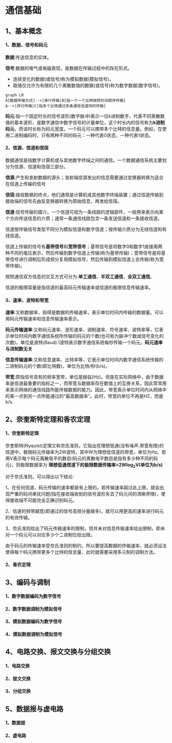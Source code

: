 # 通信基础

## 1、基本概念

#### 1、数据、信号和码元

**数据**:传送信息的实体。

**信号**:数据的电气或电磁表现，是数据在传输过程中的存在形式。

- 连续变化的数据(或信号)称为模拟数据(模拟信号)。
- 取值仅允许为有限的几个离散数值的数据(或信号)称为数字数据(数字信号)。

```mermaid
graph LR
A[数据传输方式]-->|串行传输|B[指一个一个比特按照时间顺序传输]
A-->|并行传输|C[指多个比特通过多条通信信道同时传输]
```

**码元**:指一个固定时长的信号波形(数字脉冲)表示一位k进制数字，代表不同离散数值的基本波形，是数字通信中数字信号的计量单位，这个时长内的信号称为**k进制码元**，而该时长称为码元宽度。一个码元可以携带多个比特的信息量。例如，在使用二进制编码时，只有两种不同的码元：一种代表0状态，一种代表1状态。

#### 2、信源、信道和信宿

数据通信是指数字计算机或与其他数字终端之间的通信。一个数据通信系统主要划分为信源、信道和信宿三部分。

**信源**:产生和发射数据的源头；发射端信源发出的信息需要通过变换器转换为适合在信道上传输的信号

**信宿**:接收数据的终点，他们通常是计算机或其他数字终端装置；通过信道传输到接收端的信号先由反变换器转换为原始信息，再发给信宿。

**信道**:信号传输的媒介。一个信道可视为一条线路的逻辑部件，一般用来表示向某个方向传送信息的介质；通常一条通信线路包含一条发送信道和一条接收信道。

信道按传输信号类型不同分为模拟信道和数字信道；按传输介质分为无线信道和有线信道。

信道上传输的信号有**基带信号**和**宽带信号**；基带信号是将数字0和数字1直接用两种不同的电压表示，然后传输到数字信道上传输(称为基带传输)；宽带信号是将基带信号进行调制后形成频分复用模拟信号，然后传输到模拟信道上去传输(称为宽带传输)。

按照通信双方信息的交互方式可分为:**单工通信**，**半双工通信**，**全双工通信**。

信道的极限容量是指信道的最高码元传输速率或信道的极限信息传输速率。

#### 3、速率、波特和带宽

**速率**:又称数据率，指得是数据的传输速率，表示单位时间内传输的数据量。可以用码元传输速率和信息传输速率表示。

**码元传输速率**:又称码元速率、波形速率、调制速率、符号速率、波特率等，它表示单位时间内数字通信系统所传输的码元的个数(也可称为脉冲个数或信号变化的次数)，单位是波特(Baud).1波特表示数字通信系统每秒传输一个码元。**码元速率与进制数无关**

**信息传输速率**:又称信息速率、比特率等，它表示单位时间内数字通信系统传输的二进制码元的个数(即比特数)，单位为比特/秒(b/s)。

**带宽**:原指信号具有的频率宽带，单位是赫兹(Hz)。但是在实际网络中，由于数据率是信道最重要的指标之一，而带宽与数据率存在数值上的互换关系，因此常常用来表示网络的通信线路所能传输数据的能力。因此，带宽表示单位时间内从网络中的某一点到另一点所能通过的“最高数据率”。此时，带宽的单位不再是HZ，而是b/s.

## 2、奈奎斯特定理和香农定理
#### 1、奈奎斯特定理

奈奎斯特(Nyquist)定理又称奈氏准则，它指出在理想低通(没有噪声,带宽有限)的信道中，极限码元传输率为2W波特，其中W为理想低信道的带宽，单位为Hz。若用V表示每个码元离散电平的数目(码元的离散电平数目是指有多少种不同的码元)，则极限数据率为 **理想低通信道下的极限数据传输率=2Wlog<sub>2</sub>V(单位为b/s)**

对于奈氏准则，可以得出以下结论:

1、在任何信道，码元传输的速率都是有上限的。若传输速率超过此上限，就会出现严重的码间串扰问题(指在接收端收到的信号波形失去了码元间的清晰界限)，使得接收端不可能完全正确识别码元。

2、信道的频带越宽(即通过的信号高频分量越多)，就可以用更高的速率进行码元的有效传输。

3、奈氏准则给出了码元传输速率的限制，但并未对信息传输速率给出限制，即未对一个码元可以对应多少个二进制位给出限。

由于码元的传输速率受奈氏准则的制约，所以要提高数据的传输速率，就必须设法使得每个码元携带更多个比特的信息量，此时就需要采用多元制的调制方法。

#### 2、香农定理



## 3、编码与调制
#### 1、数字数据编码为数字信号



#### 2、数字数据调制为模拟信号



#### 3、模拟数据编码为数字信号



#### 4、模拟数据调制为模拟信号



## 4、电路交换、报文交换与分组交换
#### 1、电路交换



#### 2、报文交换



#### 3、分组交换



## 5、数据报与虚电路
#### 1、数据报



#### 2、虚电路

